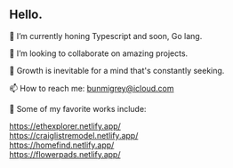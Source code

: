 ## Hello.

🔭 I’m currently honing Typescript and soon, Go lang.

👯 I’m looking to collaborate on amazing projects.

🌱 Growth is inevitable for a mind that's constantly seeking.

📫 How to reach me: bunmigrey@icloud.com

💞️ Some of my favorite works include: 

https://ethexplorer.netlify.app/  
https://craiglistremodel.netlify.app/  
https://homefind.netlify.app/  
https://flowerpads.netlify.app/
